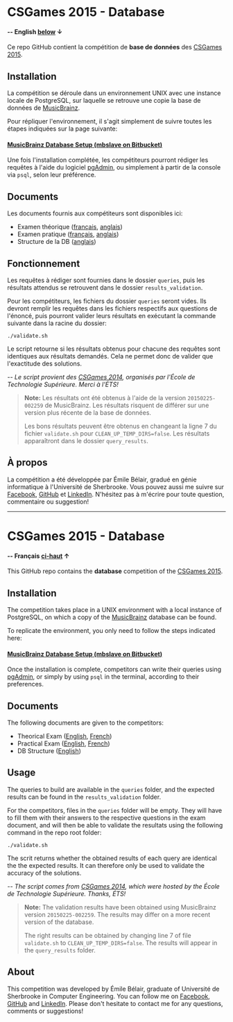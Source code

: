 # CSGames 2015 - Database

#### -- English [below](#csgames-2015---database-1) ↓

Ce repo GitHub contient la compétition de **base de données** des [CSGames 2015](http://csgames.org/2015/).

## Installation

La compétition se déroule dans un environnement UNIX avec une instance locale de PostgreSQL, sur laquelle se retrouve une copie la base de données de [MusicBrainz](http://musicbrainz.org/).

Pour répliquer l'environnement, il s'agit simplement de suivre toutes les étapes indiquées sur la page suivante:

#### [MusicBrainz Database Setup (mbslave on Bitbucket)](https://bitbucket.org/lalinsky/mbslave)

Une fois l'installation complétée, les compétiteurs pourront rédiger les requêtes à l'aide du logiciel [pgAdmin](http://www.pgadmin.org/download/), ou simplement à partir de la console via `psql`, selon leur préférence.

## Documents

Les documents fournis aux compétiteurs sont disponibles ici:

- Examen théorique ([français](https://github.com/ebelair/CSG15-DB/blob/master/documents/CSG15-DB-Pratique.FR.md), [anglais](https://github.com/ebelair/CSG15-DB/blob/master/documents/CSG15-DB-Pratique.EN.md))
- Examen pratique ([français](https://github.com/ebelair/CSG15-DB/blob/master/documents/CSG15-DB-Theorique.FR.md), [anglais](https://github.com/ebelair/CSG15-DB/blob/master/documents/CSG15-DB-Theorique.EN.md))
- Structure de la DB ([anglais](https://github.com/ebelair/CSG15-DB/blob/master/documents/CSG15-DB-MusicBrainz.md))

## Fonctionnement

Les requêtes à rédiger sont fournies dans le dossier `queries`, puis les résultats attendus se retrouvent dans le dossier `results_validation`.

Pour les compétiteurs, les fichiers du dossier `queries` seront vides. Ils devront remplir les requêtes dans les fichiers respectifs aux questions de l'énoncé, puis pourront valider leurs résultats en exécutant la commande suivante dans la racine du dossier:

```
./validate.sh
```

Le script retourne si les résultats obtenus pour chacune des requêtes sont identiques aux résultats demandés. Cela ne permet donc de valider que l'exactitude des solutions.

*-- Le script provient des [CSGames 2014](http://csgames.org/2014/), organisés par l'École de Technologie Supérieure. Merci à l'ÉTS!*

> **Note:** Les résultats ont été obtenus à l'aide de la version `20150225-002259` de MusicBrainz. Les résultats risquent de différer sur une version plus récente de la base de données.
> 
> Les bons résultats peuvent être obtenus en changeant la ligne 7 du fichier `validate.sh` pour `CLEAN_UP_TEMP_DIRS=false`. Les résultats apparaîtront dans le dossier `query_results`.

## À propos
La compétition a été développée par Émile Bélair, gradué en génie informatique à l'Université de Sherbrooke. Vous pouvez aussi me suivre sur [Facebook](https://fb.me/ebelair), [GitHub](http://github.com/ebelair) et [LinkedIn](http://ca.linkedin.com/in/emilebelair/fr). N'hésitez pas à m'écrire pour toute question, commentaire ou suggestion!

---

# CSGames 2015 - Database

#### -- Français [ci-haut](#csgames-2015---database) ↑

This GitHub repo contains the **database** competition of the [CSGames 2015](http://csgames.org/2015/).

## Installation

The competition takes place in a UNIX environment with a local instance of PostgreSQL, on which a copy of the [MusicBrainz](http://musicbrainz.org/) database can be found.

To replicate the environment, you only need to follow the steps indicated here:

#### [MusicBrainz Database Setup (mbslave on Bitbucket)](https://bitbucket.org/lalinsky/mbslave)

Once the installation is complete, competitors can write their queries using [pgAdmin](http://www.pgadmin.org/download/), or simply by using `psql` in the terminal, according to their preferences.

## Documents

The following documents are given to the competitors:

- Theorical Exam ([English](https://github.com/ebelair/CSG15-DB/blob/master/documents/CSG15-DB-Pratique.EN.md), [French](https://github.com/ebelair/CSG15-DB/blob/master/documents/CSG15-DB-Pratique.FR.md))
- Practical Exam ([English](https://github.com/ebelair/CSG15-DB/blob/master/documents/CSG15-DB-Theorique.EN.md), [French](https://github.com/ebelair/CSG15-DB/blob/master/documents/CSG15-DB-Theorique.FR.md))
- DB Structure ([English](https://github.com/ebelair/CSG15-DB/blob/master/documents/CSG15-DB-MusicBrainz.md))

## Usage

The queries to build are available in the `queries` folder, and the expected results can be found in the `results_validation` folder.

For the competitors, files in the `queries` folder will be empty. They will have to fill them with their answers to the respective questions in the exam document, and will then be able to validate the resultats using the following command in the repo root folder:

```
./validate.sh
```

The scrit returns whether the obtained results of each query are identical the the expected results. It can therefore only be used to validate the accuracy of the solutions.

*-- The script comes from [CSGames 2014](http://csgames.org/2014/), which were hosted by the École de Technologie Supérieure. Thanks, ÉTS!*

> **Note:** The validation results have been obtained using MusicBrainz version `20150225-002259`. The results may differ on a more recent version of the database.
> 
> The right results can be obtained by changing line 7 of file `validate.sh` to `CLEAN_UP_TEMP_DIRS=false`. The results will appear in the `query_results` folder.


## About
This competition was developed by Émile Bélair, graduate of Université de Sherbrooke in Computer Engineering. You can follow me on [Facebook](http://fb.me/ebelair), [GitHub](http://github.com/ebelair) and [LinkedIn](http://ca.linkedin.com/in/emilebelair/en). Please don't hesitate to contact me for any questions, comments or suggestions!
